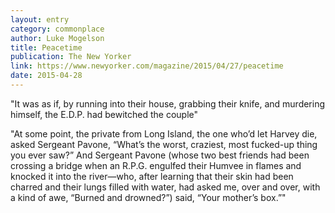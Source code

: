 ```yaml
---
layout: entry
category: commonplace
author: Luke Mogelson
title: Peacetime
publication: The New Yorker
link: https://www.newyorker.com/magazine/2015/04/27/peacetime
date: 2015-04-28
---
```


"It was as if, by running into their house, grabbing their knife, and murdering himself, the E.D.P. had bewitched the couple"

"At some point, the private from Long Island, the one who’d let Harvey die, asked Sergeant Pavone, “What’s the worst, craziest, most fucked-up thing you ever saw?” And Sergeant Pavone (whose two best friends had been crossing a bridge when an R.P.G. engulfed their Humvee in flames and knocked it into the river—who, after learning that their skin had been charred and their lungs filled with water, had asked me, over and over, with a kind of awe, “Burned and drowned?”) said, “Your mother’s box.”"
